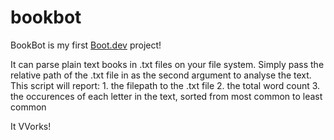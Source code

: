 # bookbot

BookBot is my first [Boot.dev](https://www.boot.dev) project!

It can parse plain text books in .txt files on your file system.
Simply pass the relative path of the .txt file in as the second argument to analyse the text.
This script will report:
    1. the filepath to the .txt file
    2. the total word count
    3. the occurences of each letter in the text, sorted from most common to least common

It VVorks!